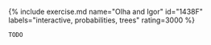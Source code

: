 {% include exercise.md name="Olha and Igor" id="1438F" labels="interactive, probabilities, trees" rating=3000 %}

```
TODO
```
